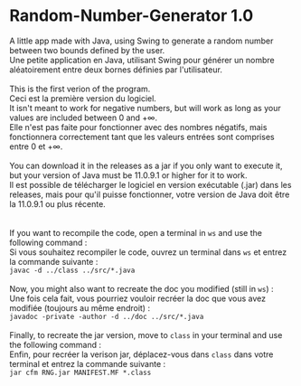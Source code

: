 # Random-Number-Generator 1.0
A little app made with Java, using Swing to generate a random number between two bounds defined by the user.<br>
Une petite application en Java, utilisant Swing pour générer un nombre aléatoirement entre deux bornes définies par l'utilisateur.<br>
<br>
This is the first verion of the program.<br>
Ceci est la première version du logiciel.<br>
It isn't meant to work for negative numbers, but will work as long as your values are included between 0 and +∞.<br>
Elle n'est pas faite pour fonctionner avec des nombres négatifs, mais fonctionnera correctement tant que les valeurs entrées sont comprises entre 0 et +∞.<br>
<br>
You can download it in the releases as a jar if you only want to execute it, but your version of Java must be 11.0.9.1 or higher for it to work.<br>
Il est possible de télécharger le logiciel en version exécutable (.jar) dans les releases, mais pour qu'il puisse fonctionner, votre version de Java doit être la 11.0.9.1 ou plus récente.<br>
<br>
<br>
If you want to recompile the code, open a terminal in `ws` and use the following command :<br>
Si vous souhaitez recompiler le code, ouvrez un terminal dans `ws` et entrez la commande suivante :<br>
`javac -d ../class ../src/*.java`<br>
<br>
Now, you might also want to recreate the doc you modified (still in `ws`) :<br>
Une fois cela fait, vous pourriez vouloir recréer la doc que vous avez modifiée (toujours au même endroit) :<br>
`javadoc -private -author -d ../doc ../src/*.java`<br>
<br>
Finally, to recreate the jar version, move to `class` in your terminal and use the following command :<br>
Enfin, pour recréer la verison jar, déplacez-vous dans `class` dans votre terminal et entrez la commande suivante :<br>
`jar cfm RNG.jar MANIFEST.MF *.class`
